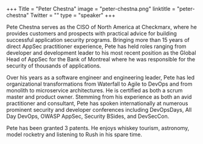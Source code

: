 +++
Title = "Peter Chestna"
image = "peter-chestna.png"
linktitle = "peter-chestna"
Twitter = ""
type = "speaker"
+++

Pete Chestna serves as the CISO of North America at Checkmarx, where he provides customers and prospects with practical
advice for building successful application security programs. Bringing more than 15 years of direct AppSec practitioner
experience, Pete has held roles ranging from developer and development leader to his most recent position as the Global
Head of AppSec for the Bank of Montreal where he was responsible for the security of thousands of applications.

Over his years as a software engineer and engineering leader, Pete has led organizational transformations from Waterfall
to Agile to DevOps and from monolith to microservice architectures. He is certified as both a scrum master and product
owner. Stemming from his experience as both an avid practitioner and consultant, Pete has spoken internationally at
numerous prominent security and developer conferences including DevOpsDays, All Day DevOps, OWASP AppSec, Security
BSides, and DevSecCon.

Pete has been granted 3 patents. He enjoys whiskey tourism, astronomy, model rocketry and listening to Rush in his spare
time.
